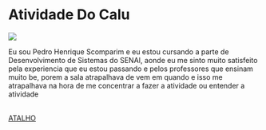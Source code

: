<html>
<body>
    <h1>Atividade Do Calu</h1>
    <img src=https://cdn.bhdw.net/im/solo-leveling-sung-jin-woo-beru-wallpaper-62690_w635.webp>
    <p>Eu sou Pedro Henrique Scomparim e eu estou cursando a parte de Desenvolvimento de Sistemas do SENAI, aonde eu me sinto muito satisfeito pela experiencia que eu estou passando e pelos professores que ensinam muito be, porem a sala atrapalhava de vem em quando e isso me atrapalhava na hora de me concentrar a fazer a atividade ou entender a atividade</p>
<br>
<center></center>
<a href=>ATALHO</a>
  </body>

</html>

  
